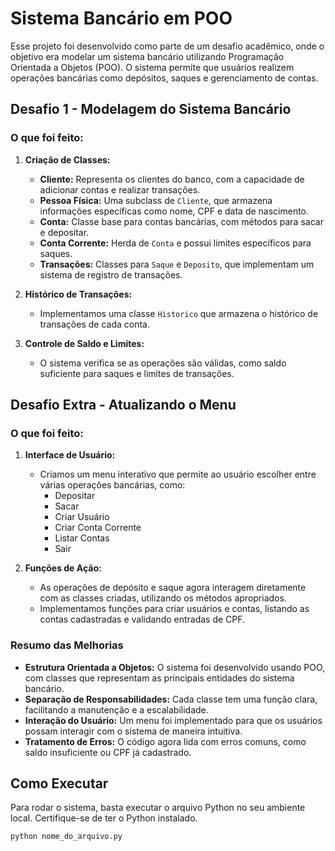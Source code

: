 # Sistema Bancário em POO

Esse projeto foi desenvolvido como parte de um desafio acadêmico, onde o objetivo era modelar um sistema bancário utilizando Programação Orientada a Objetos (POO). O sistema permite que usuários realizem operações bancárias como depósitos, saques e gerenciamento de contas.

## Desafio 1 - Modelagem do Sistema Bancário

### O que foi feito:
1. **Criação de Classes:**
   - **Cliente:** Representa os clientes do banco, com a capacidade de adicionar contas e realizar transações.
   - **Pessoa Física:** Uma subclass de `Cliente`, que armazena informações específicas como nome, CPF e data de nascimento.
   - **Conta:** Classe base para contas bancárias, com métodos para sacar e depositar.
   - **Conta Corrente:** Herda de `Conta` e possui limites específicos para saques.
   - **Transações:** Classes para `Saque` e `Deposito`, que implementam um sistema de registro de transações.

2. **Histórico de Transações:**
   - Implementamos uma classe `Historico` que armazena o histórico de transações de cada conta.

3. **Controle de Saldo e Limites:**
   - O sistema verifica se as operações são válidas, como saldo suficiente para saques e limites de transações.

## Desafio Extra - Atualizando o Menu

### O que foi feito:
1. **Interface de Usuário:**
   - Criamos um menu interativo que permite ao usuário escolher entre várias operações bancárias, como:
     - Depositar
     - Sacar
     - Criar Usuário
     - Criar Conta Corrente
     - Listar Contas
     - Sair

2. **Funções de Ação:**
   - As operações de depósito e saque agora interagem diretamente com as classes criadas, utilizando os métodos apropriados.
   - Implementamos funções para criar usuários e contas, listando as contas cadastradas e validando entradas de CPF.

### Resumo das Melhorias

- **Estrutura Orientada a Objetos:** O sistema foi desenvolvido usando POO, com classes que representam as principais entidades do sistema bancário.
- **Separação de Responsabilidades:** Cada classe tem uma função clara, facilitando a manutenção e a escalabilidade.
- **Interação do Usuário:** Um menu foi implementado para que os usuários possam interagir com o sistema de maneira intuitiva.
- **Tratamento de Erros:** O código agora lida com erros comuns, como saldo insuficiente ou CPF já cadastrado.

## Como Executar

Para rodar o sistema, basta executar o arquivo Python no seu ambiente local. Certifique-se de ter o Python instalado.

```bash
python nome_do_arquivo.py
